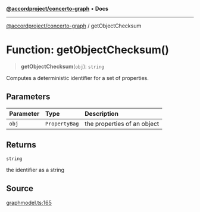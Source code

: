 [**@accordproject/concerto-graph**](../README.md) • **Docs**

***

[@accordproject/concerto-graph](../README.md) / getObjectChecksum

# Function: getObjectChecksum()

> **getObjectChecksum**(`obj`): `string`

Computes a deterministic identifier for a set of properties.

## Parameters

| Parameter | Type | Description |
| :------ | :------ | :------ |
| `obj` | `PropertyBag` | the properties of an object |

## Returns

`string`

the identifier as a string

## Source

[graphmodel.ts:165](https://github.com/accordproject/lab-concerto-graph/blob/0563543f1fdc8f8f027cd4b4eb91d11b07eff3b4/src/graphmodel.ts#L165)

